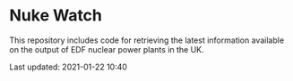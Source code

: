 # Nuke Watch

This repository includes code for retrieving the latest information available on the output of EDF nuclear power plants in the UK.

Last updated: 2021-01-22 10:40